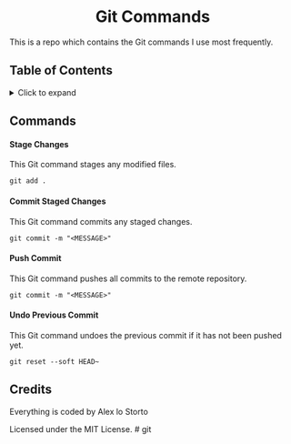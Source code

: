 <h1 align="center">Git Commands</h1>

This is a repo which contains the Git commands I use most frequently.

## Table of Contents

<details>
  <summary>Click to expand</summary>
  
- [Commands](#commands)
  * [Console](#console)
  * [Chrome Extension](#chrome-extension)
- [Credits](#credits)
</details>

## Commands

#### Stage Changes

This Git command stages any modified files.

```console
git add .
```

#### Commit Staged Changes

This Git command commits any staged changes.

```console
git commit -m "<MESSAGE>"
```

#### Push Commit

This Git command pushes all commits to the remote repository.

```console
git commit -m "<MESSAGE>"
```

#### Undo Previous Commit

This Git command undoes the previous commit if it has not been pushed yet.

```console
git reset --soft HEAD~
```

## Credits

Everything is coded by Alex lo Storto

Licensed under the MIT License.
#   g i t  
 